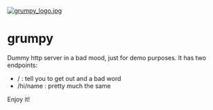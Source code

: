 [![grumpy_logo.jpg](https://s13.postimg.org/482lf24c7/grumpy_logo.jpg)](https://postimg.org/image/gzgrlke43/)
# grumpy

Dummy http server in a bad mood, just for demo purposes. It has two endpoints:
 - / : tell you to get out and a bad word 
 - /hi/name : pretty much the same

Enjoy it!
